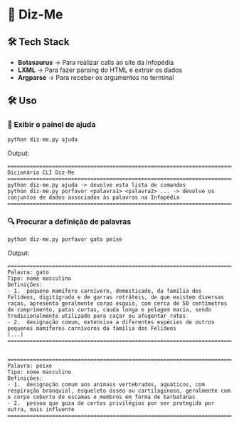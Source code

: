 # 📖 Diz-Me

## 🛠 Tech Stack

- **Botasaurus** → Para realizar calls ao site da Infopédia
- **LXML** → Para fazer parsing do HTML e extrair os dados
- **Argparse** → Para receber os argumentos no terminal

## 🛠 Uso

### 📌 Exibir o painel de ajuda

```bash
python diz-me.py ajuda
```

Output:

```
========================================================================================================================
Dicionário CLI Diz-Me
========================================================================================================================
python diz-me.py ajuda -> devolve esta lista de comandos
python diz-me.py porfavor <palavra1> <palavra2> ... -> devolve os conjuntos de dados associados às palavras na Infopédia
========================================================================================================================
```

### 🔍 Procurar a definição de palavras

```bash
python diz-me.py porfavor gato peixe
```

Output:

```
========================================================================================================================
Palavra: gato
Tipo: nome masculino
Definições:
- 1.  pequeno mamífero carnívoro, domesticado, da família dos Felídeos, digitígrado e de garras retráteis, de que existem diversas raças, apresenta geralmente corpo esguio, com cerca de 50 centímetros de comprimento, patas curtas, cauda longa e pelagem macia, sendo tradicionalmente utilizado para caçar ou afugentar ratos
- 2.  designação comum, extensiva a diferentes espécies de outros pequenos mamíferos carnívoros da família dos Felídeos
(...)
========================================================================================================================


========================================================================================================================
Palavra: peixe
Tipo: nome masculino
Definições:
- 1.  designação comum aos animais vertebrados, aquáticos, com respiração branquial, esqueleto ósseo ou cartilaginoso, geralmente com o corpo coberto de escamas e membros em forma de barbatanas
- 2.  pessoa que goza de certos privilégios por ser protegida por outra, mais influente
========================================================================================================================
```



